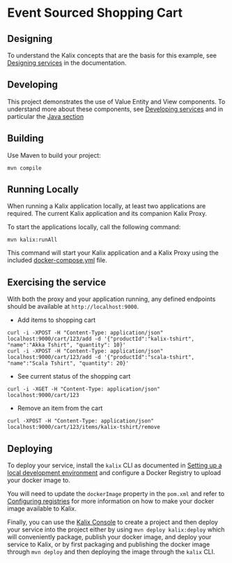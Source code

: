 # Event Sourced Shopping Cart

## Designing

To understand the Kalix concepts that are the basis for this example, see [Designing services](https://docs.kalix.io/java/development-process.html) in the documentation.

## Developing

This project demonstrates the use of Value Entity and View components.
To understand more about these components, see [Developing services](https://docs.kalix.io/services/)
and in particular the [Java section](https://docs.kalix.io/java/)

## Building

Use Maven to build your project:

```shell
mvn compile
```

## Running Locally

When running a Kalix application locally, at least two applications are required. The current Kalix application and its companion Kalix Proxy.

To start the applications locally, call the following command:

```shell
mvn kalix:runAll
```

This command will start your Kalix application and a Kalix Proxy using the included [docker-compose.yml](./docker-compose.yml) file.

## Exercising the service

With both the proxy and your application running, any defined endpoints should be available at `http://localhost:9000`.

- Add items to shopping cart

```shell
curl -i -XPOST -H "Content-Type: application/json" localhost:9000/cart/123/add -d '{"productId":"kalix-tshirt", "name":"Akka Tshirt", "quantity": 10}'
curl -i -XPOST -H "Content-Type: application/json" localhost:9000/cart/123/add -d '{"productId":"scala-tshirt", "name":"Scala Tshirt", "quantity": 20}'
```

- See current status of the shopping cart

```shell
curl -i -XGET -H "Content-Type: application/json" localhost:9000/cart/123
```

- Remove an item from the cart

```shell
curl -XPOST -H "Content-Type: application/json" localhost:9000/cart/123/items/kalix-tshirt/remove
```

## Deploying

To deploy your service, install the `kalix` CLI as documented in
[Setting up a local development environment](https://docs.kalix.io/setting-up/)
and configure a Docker Registry to upload your docker image to.

You will need to update the `dockerImage` property in the `pom.xml` and refer to
[Configuring registries](https://docs.kalix.io/projects/container-registries.html)
for more information on how to make your docker image available to Kalix.

Finally, you can use the [Kalix Console](https://console.kalix.io)
to create a project and then deploy your service into the project either by using `mvn deploy kalix:deploy` which
will conveniently package, publish your docker image, and deploy your service to Kalix, or by first packaging and
publishing the docker image through `mvn deploy` and then deploying the image
through the `kalix` CLI.
